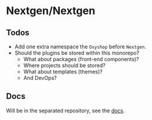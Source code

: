 # Nextgen/Nextgen

## Todos
- Add one extra namespace the `Oxyshop` before `Nextgen`.
- Should the plugins be stored within this monorepo?
    - What about packages (front-end components)?
    - Where projects should be stored?
    - What about templates (themes)?
    - And DevOps?

## Docs
Will be in the separated repository, see the [docs](https://docs.nextgen.oxydev.cz).
